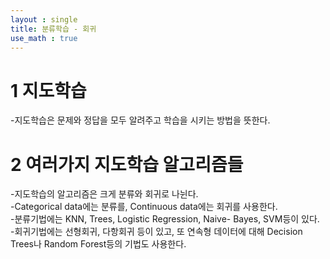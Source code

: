 ```yaml
---
layout : single
title: 분류학습 - 회귀
use_math : true
---
```

# 1 지도학습
-지도학습은 문제와 정답을 모두 알려주고 학습을 시키는 방법을 뜻한다. <br>

# 2 여러가지 지도학습 알고리즘들
-지도학습의 알고리즘은 크게 분류와 회귀로 나뉜다.<br>
-Categorical data에는 분류를, Continuous data에는 회귀를 사용한다.<br>
-분류기법에는 KNN, Trees, Logistic Regression, Naive- Bayes, SVM등이 있다.<br>
-회귀기법에는 선형회귀, 다항회귀 등이 있고, 또 연속형 데이터에 대해 Decision Trees나 Random Forest등의 기법도 사용한다. <br>
